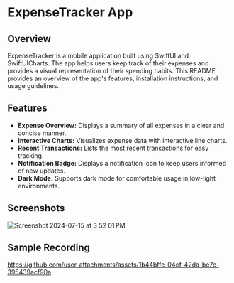 # ExpenseTracker App

## Overview

ExpenseTracker is a mobile application built using SwiftUI and SwiftUICharts. The app helps users keep track of their expenses and provides a visual representation of their spending habits. This README provides an overview of the app's features, installation instructions, and usage guidelines.

## Features

- **Expense Overview:** Displays a summary of all expenses in a clear and concise manner.
- **Interactive Charts:** Visualizes expense data with interactive line charts.
- **Recent Transactions:** Lists the most recent transactions for easy tracking.
- **Notification Badge:** Displays a notification icon to keep users informed of new updates.
- **Dark Mode:** Supports dark mode for comfortable usage in low-light environments.

## Screenshots

![Screenshot 2024-07-15 at 3 52 01 PM](https://github.com/user-attachments/assets/9bdc0a90-4d5b-4c23-aeb9-52dd36254f07)

## Sample Recording

https://github.com/user-attachments/assets/1b44bffe-04ef-42da-be7c-395439acf90a

